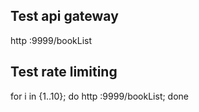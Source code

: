 ## Test api gateway

http :9999/bookList


## Test rate limiting

for i in {1..10}; do http :9999/bookList; done

